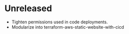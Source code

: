 # Unreleased

* Tighten permissions used in code deployments.
* Modularize into terraform-aws-static-website-with-cicd
